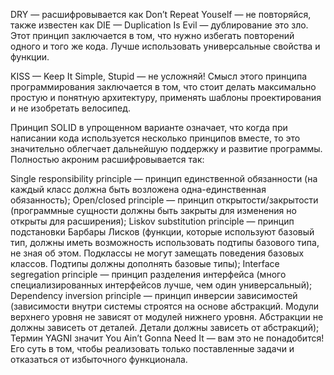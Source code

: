 DRY — расшифровывается как Don’t Repeat Youself — не повторяйся, также известен как DIE — Duplication Is Evil — дублирование это зло. Этот принцип заключается в том, что нужно избегать повторений одного и того же кода. Лучше использовать универсальные свойства и функции.

KISS — Keep It Simple, Stupid — не усложняй! Смысл этого принципа программирования заключается в том, что стоит делать максимально простую и понятную архитектуру, применять шаблоны проектирования и не изобретать велосипед.

Принцип SOLID в упрощенном варианте означает, что когда при написании кода используется несколько принципов вместе, то это значительно облегчает дальнейшую поддержку и развитие программы. Полностью акроним расшифровывается так:

Single responsibility principle — принцип единственной обязанности (на каждый класс должна быть возложена одна-единственная обязанность);
Open/closed principle — принцип открытости/закрытости (программные сущности должны быть закрыты для изменения но открыты для расширения);
Liskov substitution principle — принцип подстановки Барбары Лисков
(функции, которые используют базовый тип, должны иметь возможность использовать подтипы базового типа, не зная об этом. Подклассы не могут замещать поведения базовых классов. Подтипы должны дополнять базовые типы);
Interface segregation principle — принцип разделения интерфейса
(много специализированных интерфейсов лучше, чем один универсальный);
Dependency inversion principle — принцип инверсии зависимостей
(зависимости внутри системы строятся на основе абстракций. Модули верхнего уровня не зависят от модулей нижнего уровня. Абстракции не должны зависеть от деталей. Детали должны зависеть от абстракций);
Термин YAGNI значит You Ain’t Gonna Need It — вам это не понадобится! Его суть в том, чтобы реализовать только поставленные задачи и отказаться от избыточного функционала.